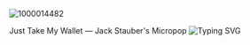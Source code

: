 ![1000014482](https://github.com/user-attachments/assets/d18a4d83-06d4-4186-a774-345a4d108e29)

Just Take My Wallet — Jack Stauber's Micropop
![Typing SVG](https://readme-typing-svg.demolab.com?font=Fira+Code&size=15&duration=4000&pause=950&color=FFE681&width=435&lines=What's+the+softest+way+to+say%2C;You+took+away+my+friend%2C+my+buddy..%3F;What's+the+kindest+way+to+say%2C;You+took+away+my+friend%3F;What's+the+kindest+way+to+say%2C;You+took+away+my+friend%2C+my+buddy..%3F;What's+the+kindest+way+to+say%2C;The+End.)
